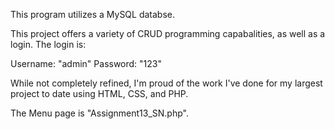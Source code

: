 This program utilizes a MySQL databse.

This project offers a variety of CRUD programming capabalities, as well as a login. The login is:

Username: "admin"
Password: "123"

While not completely refined, I'm proud of the work I've done for my largest project to date using HTML, CSS, and PHP. 

The Menu page is "Assignment13_SN.php".
